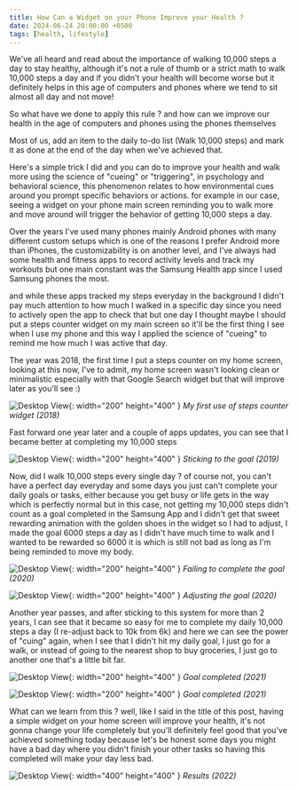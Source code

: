 ```yaml
---
title: How Can a Widget on your Phone Improve your Health ?
date: 2024-06-24 20:00:00 +0500
tags: [health, lifestyle]
---
```


We've all heard and read about the importance of walking 10,000 steps a day to stay healthy, although it's not a rule of thumb or a strict math to walk 10,000 steps a day and if you didn't your health will become worse but it definitely helps in this age of computers and phones where we tend to sit almost all day and not move!

So what have we done to apply this rule ? and how can we improve our health in the age of computers and phones using the phones themselves 

Most of us, add an item to the daily to-do list (Walk 10,000 steps) and mark it as done at the end of the day when we've achieved that.

Here's a simple trick I did and you can do to improve your health and walk more using the science of "cueing" or "triggering", in psychology and behavioral science, this phenomenon relates to how environmental cues around you prompt specific behaviors or actions. for example in our case, seeing a widget on your phone main screen reminding you to walk more and move around will trigger the behavior of getting 10,000 steps a day.

Over the years I've used many phones mainly Android phones with many different custom setups which is one of the reasons I prefer Android more than iPhones, the customizability is on another level, and I've always had some health and fitness apps to record activity levels and track my workouts but one main constant was the Samsung Health app since I used Samsung phones the most. 

and while these apps tracked my steps everyday in the background I didn't pay much attention to how much I walked in a specific day since you need to actively open the app to check that but one day I thought maybe I should put a steps counter widget on my main screen so it'll be the first thing I see when I use my phone and this way I applied the science of "cueing" to remind me how much I was active that day.

The year was 2018, the first time I put a steps counter on my home screen, looking at this now, I've to admit, my home screen wasn't looking clean or minimalistic especially with that Google Search widget but that will improve later as you'll see :)

![Desktop View](/assets/how-can-widgets-improve-your-life/Screenshot_20180710-012709_Microsoft%20Launcher.jpg){: width="200" height="400" }
_My first use of steps counter widget (2018)_

Fast forward one year later and a couple of apps updates, you can see that I became better at completing my 10,000 steps

![Desktop View](/assets/how-can-widgets-improve-your-life/Screenshot_20190427-203324_Nova%20Launcher.jpg){: width="200" height="400" }
_Sticking to the goal (2019)_

Now, did I walk 10,000 steps every single day ? of course not, you can't have a perfect day everyday and some days you just can't complete your daily goals or tasks, either because you get busy or life gets in the way which is perfectly normal but in this case, not getting my 10,000 steps didn't count as a goal completed in the Samsung App and I didn't get that sweet rewarding animation with the golden shoes in the widget so I had to adjust, I made the goal 6000 steps a day as I didn't have much time to walk and I wanted to be rewarded so 6000 it is which is still not bad as long as I'm being reminded to move my body.

![Desktop View](/assets/how-can-widgets-improve-your-life/Screenshot_20200821-204036_One%20UI%20Home.jpg){: width="200" height="400" }
_Failing to complete the goal (2020)_

![Desktop View](/assets/how-can-widgets-improve-your-life/Screenshot_20201018-044255_One%20UI%20Home.jpg){: width="200" height="400" }
_Adjusting the goal (2020)_


Another year passes, and after sticking to this system for more than 2 years, I can see that it became so easy for me to complete my daily 10,000 steps a day (I re-adjust back to 10k from 6k) and here we can see the power of "cuing" again, when I see that I didn't hit my daily goal, I just go for a walk, or instead of going to the nearest shop to buy groceries, I just go to another one that's a little bit far.


![Desktop View](/assets/how-can-widgets-improve-your-life/Screenshot_20210324-185915_One%20UI%20Home.jpg){: width="200" height="400" }
_Goal completed (2021)_

![Desktop View](/assets/how-can-widgets-improve-your-life/Screenshot_20210404-223532_One%20UI%20Home.jpg){: width="200" height="400" }
_Goal completed (2021)_


What can we learn from this ? well, like I said in the title of this post, having a simple widget on your home screen will improve your health, it's not gonna change your life completely but you'll definitely feel good that you've achieved something today because let's be honest some days you might have a bad day where you didn't finish your other tasks so having this completed will make your day less bad.


![Desktop View](/assets/how-can-widgets-improve-your-life/Screenshot_20221125_215828_Samsung%20Health.jpg){: width="400" height="400" }
_Results (2022)_
